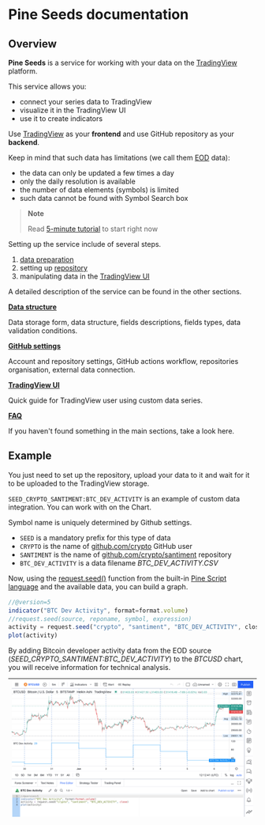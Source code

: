 [faq]: /faq.md
[data]: /data.md
[repo]: /repo.md 
[ui]: /ui.md
[ui_chart_pine]: /images/ui_chart_pine_btc.png
[github_user]: https://github.com/crypto
[github_repo]: https://github.com/crypto/santiment
[pine_docs]: https://www.tradingview.com/pine-script-docs/en/v5/index.html
[pine_refs]: https://www.tradingview.com/pine-script-reference/v5/#fun_request{dot}seed
[solution_eod]: https://www.tradingview.com/support/solutions/43000474958-i-see-only-eod-data-for-dxy-symbol-and-no-real-time/

# Pine Seeds documentation

## Overview

__Pine Seeds__ is a service for working with your data on the [TradingView](https://tradingview.com) platform.

This service allows you:

- connect your series data to TradingView
- visualize it in the TradingView UI
- use it to create indicators

Use [TradingView](https://tradingview.com) as your __frontend__ and use GitHub repository as your __backend__. 

Keep in mind that such data has limitations (we call them [EOD][solution_eod] data):

- the data can only be updated a few times a day
- only the daily resolution is available
- the number of data elements (symbols) is limited
- such data cannot be found with Symbol Search box

> __Note__
> 
> Read [5-minute tutorial](tutorial.md) to start right now

Setting up the service include of several steps.

1. [data preparation][data]
1. setting up [repository][repo]
1. manipulating data in the [TradingView UI][ui]

A detailed description of the service can be found in the other sections.

__[Data structure][data]__

Data storage form, data structure, fields descriptions, fields types, data validation conditions.

__[GitHub settings][repo]__

Account and repository settings, GitHub actions workflow, repositories organisation, external data connection.

__[TradingView UI][ui]__

Quick guide for TradingView user using custom data series.

__[FAQ][faq]__

If you haven't found something in the main sections, take a look here.

## Example

You just need to set up the repository, upload your data to it and wait for it to be uploaded to the TradingView storage.

`SEED_CRYPTO_SANTIMENT:BTC_DEV_ACTIVITY` is an example of custom data integration. You can work with on the Chart.

Symbol name is uniquely determined by Github settings.

- `SEED` is a mandatory prefix for this type of data
- `CRYPTO` is the name of [github.com/crypto][github_user] GitHub user
- `SANTIMENT` is the name of [github.com/crypto/santiment][github_repo] repository
- `BTC_DEV_ACTIVITY` is a data filename _BTC_DEV_ACTIVITY.CSV_

Now, using the [request.seed()][pine_refs] function from the built-in [Pine Script language][pine_docs] and the available data, you can build a graph.

```js
//@version=5
indicator("BTC Dev Activity", format=format.volume)
//request.seed(source, reponame, symbol, expression)
activity = request.seed("crypto", "santiment", "BTC_DEV_ACTIVITY", close)
plot(activity)
```

By adding Bitcoin developer activity data from the EOD source (_SEED_CRYPTO_SANTIMENT:BTC_DEV_ACTIVITY_) to the _BTCUSD_ chart, you will receive information for technical analysis.

|![ui_chart_pine]|
|-|
